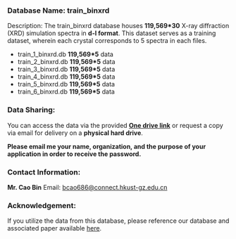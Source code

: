 ### Database Name: train_binxrd
Description: The train_binxrd database houses **119,569*30** X-ray diffraction (XRD) simulation spectra in **d-I format**. This dataset serves as a training dataset, wherein each crystal corresponds to 5 spectra in each files.

+ train_1_binxrd.db **119,569*5** data
+ train_2_binxrd.db **119,569*5** data
+ train_3_binxrd.db **119,569*5** data
+ train_4_binxrd.db **119,569*5** data
+ train_5_binxrd.db **119,569*5** data
+ train_6_binxrd.db **119,569*5** data

### Data Sharing:
You can access the data via the provided [**One drive link**](https://hkustgz-my.sharepoint.com/:f:/g/personal/bcao686_connect_hkust-gz_edu_cn/EsxtuXQ8LdtDiuWPxA165HEBk4CbeBOTLr5_yn9LM-BYrA?e=eplknd) or request a copy via email for delivery on a **physical hard drive**. 

**Please email me your name, organization, and the purpose of your application in order to receive the password.**

### Contact Information:
**Mr. Cao Bin**
Email: bcao686@connect.hkust-gz.edu.cn

### Acknowledgement:
If you utilize the data from this database, please reference our database and associated paper available [here](https://github.com/Bin-Cao/simXRDdatabase).
